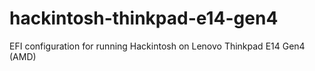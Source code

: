 # hackintosh-thinkpad-e14-gen4
EFI configuration for running Hackintosh on Lenovo Thinkpad E14 Gen4 (AMD)
